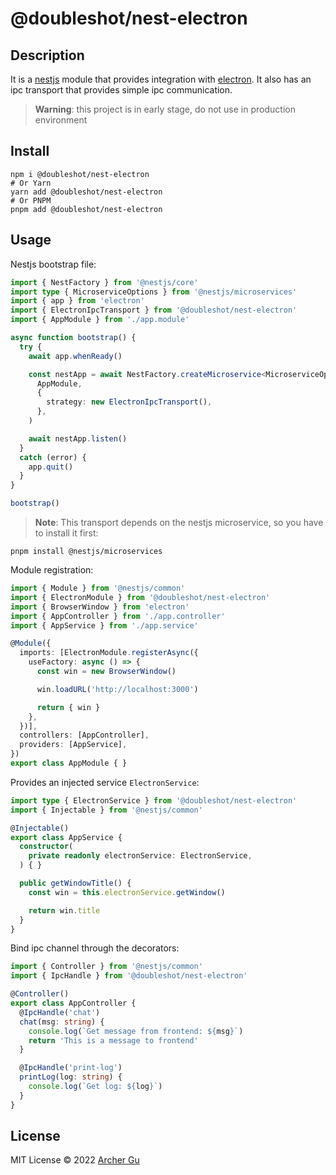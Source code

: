 # @doubleshot/nest-electron

## Description

It is a [nestjs](https://nestjs.com/) module that provides integration with [electron](https://www.electronjs.org/). It also has an ipc transport that provides simple ipc communication.

> **Warning**: this project is in early stage, do not use in production environment

## Install

```shell
npm i @doubleshot/nest-electron
# Or Yarn
yarn add @doubleshot/nest-electron
# Or PNPM
pnpm add @doubleshot/nest-electron
```

## Usage

Nestjs bootstrap file:

```ts
import { NestFactory } from '@nestjs/core'
import type { MicroserviceOptions } from '@nestjs/microservices'
import { app } from 'electron'
import { ElectronIpcTransport } from '@doubleshot/nest-electron'
import { AppModule } from './app.module'

async function bootstrap() {
  try {
    await app.whenReady()

    const nestApp = await NestFactory.createMicroservice<MicroserviceOptions>(
      AppModule,
      {
        strategy: new ElectronIpcTransport(),
      },
    )

    await nestApp.listen()
  }
  catch (error) {
    app.quit()
  }
}

bootstrap()
```

> **Note**: This transport depends on the nestjs microservice, so you have to install it first:

```shell
pnpm install @nestjs/microservices
```

Module registration:

```ts
import { Module } from '@nestjs/common'
import { ElectronModule } from '@doubleshot/nest-electron'
import { BrowserWindow } from 'electron'
import { AppController } from './app.controller'
import { AppService } from './app.service'

@Module({
  imports: [ElectronModule.registerAsync({
    useFactory: async () => {
      const win = new BrowserWindow()

      win.loadURL('http://localhost:3000')

      return { win }
    },
  })],
  controllers: [AppController],
  providers: [AppService],
})
export class AppModule { }
```

Provides an injected service `ElectronService`:

```ts
import type { ElectronService } from '@doubleshot/nest-electron'
import { Injectable } from '@nestjs/common'

@Injectable()
export class AppService {
  constructor(
    private readonly electronService: ElectronService,
  ) { }

  public getWindowTitle() {
    const win = this.electronService.getWindow()

    return win.title
  }
}
```

Bind ipc channel through the decorators:

```ts
import { Controller } from '@nestjs/common'
import { IpcHandle } from '@doubleshot/nest-electron'

@Controller()
export class AppController {
  @IpcHandle('chat')
  chat(msg: string) {
    console.log(`Get message from frontend: ${msg}`)
    return 'This is a message to frontend'
  }

  @IpcHandle('print-log')
  printLog(log: string) {
    console.log(`Get log: ${log}`)
  }
}

```

## License

MIT License © 2022 [Archer Gu](https://github.com/archergu)